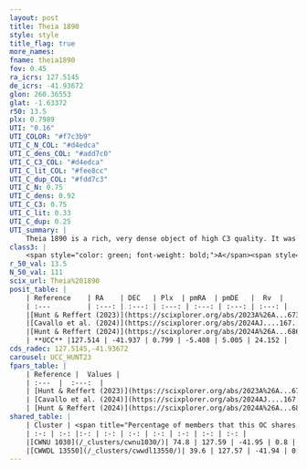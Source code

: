 ```yaml
---
layout: post
title: Theia 1890
style: style
title_flag: true
more_names: 
fname: theia1890
fov: 0.45
ra_icrs: 127.5145
de_icrs: -41.93672
glon: 260.36553
glat: -1.63372
r50: 13.5
plx: 0.7989
UTI: "0.16"
UTI_COLOR: "#f7c3b9"
UTI_C_N_COL: "#d4edca"
UTI_C_dens_COL: "#add7c0"
UTI_C_C3_COL: "#d4edca"
UTI_C_lit_COL: "#fee8cc"
UTI_C_dup_COL: "#fdd7c3"
UTI_C_N: 0.75
UTI_C_dens: 0.92
UTI_C_C3: 0.75
UTI_C_lit: 0.33
UTI_C_dup: 0.25
UTI_summary: |
    Theia 1890 is a rich, very dense object of high C3 quality. It was recently reported in the literature.<br><br><span style="color: #99180f; font-weight: bold;">Warning: </span>This is possibly a duplicated object, which shares a significant percentage of members with at least one previously reported entry.
class3: |
    <span style="color: green; font-weight: bold;">A</span><span style="color: #FFC300; font-weight: bold;">B</span>
r_50_val: 13.5
N_50_val: 111
scix_url: Theia%201890
posit_table: |
    | Reference    | RA    | DEC   | Plx  | pmRA  | pmDE   |  Rv  |
    | :---         | :---: | :---: | :---: | :---: | :---: | :---: |
    |[Hunt & Reffert (2023)](https://scixplorer.org/abs/2023A%26A...673A.114H) | 127.473 | -41.914 | 0.778 | -5.4 | 5.02 | 23.055 |
    |[Cavallo et al. (2024)](https://scixplorer.org/abs/2024AJ....167...12C) | 127.419 | -41.868 | 0.793 | -- | -- | -- |
    |[Hunt & Reffert (2024)](https://scixplorer.org/abs/2024A%26A...686A..42H) | 127.473 | -41.914 | 0.778 | -5.4 | 5.02 | 23.055 |
    | **UCC** |127.514 | -41.937 | 0.799 | -5.408 | 5.005 | 24.152 | 
cds_radec: 127.5145,-41.93672
carousel: UCC_HUNT23
fpars_table: |
    | Reference |  Values |
    | :---  |  :---:  |
    | [Hunt & Reffert (2023)](https://scixplorer.org/abs/2023A%26A...673A.114H) | `AV50=0.937, diffAV50=1.721, MOD50=10.36, logAge50=7.414` |
    | [Cavallo et al. (2024)](https://scixplorer.org/abs/2024AJ....167...12C) | `AV50=0.92, dMod50=10.29, logAge50=7.25, [Fe/H]50=-0.02` |
    | [Hunt & Reffert (2024)](https://scixplorer.org/abs/2024A%26A...686A..42H) | `MassJ=347.285` |
shared_table: |
    | Cluster | <span title="Percentage of members that this OC shares with the ones listed">%</span>   | RA   | DEC   | Plx   | pmRA  | pmDE  | Rv | UTI |
    | :-: | :-: |:-: | :-: | :-: | :-: | :-: | :-: | :-: |
    |[CWNU 1030](/_clusters/cwnu1030/)| 74.8 | 127.59 | -41.95 | 0.8 | -5.39 | 4.96 | 24.15 |0.49 |
    |[CWWDL 13550](/_clusters/cwwdl13550/)| 39.6 | 127.57 | -41.94 | 0.8 | -5.41 | 4.99 | 24.47 |0.0 |
---
```

